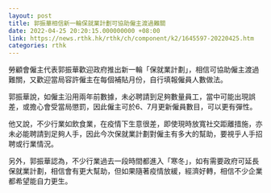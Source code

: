 ```yaml
---
layout: post
title: 郭振華相信新一輪保就業計劃可協助僱主渡過難關
date: 2022-04-25 20:20:15.000000000 +08:00
link: https://news.rthk.hk/rthk/ch/component/k2/1645597-20220425.htm
categories: rthk
---
```


勞顧會僱主代表郭振華歡迎政府推出新一輪「保就業計劃」，相信可協助僱主渡過難關，又歡迎當局容許僱主在每個補貼月份，自行填報僱員人數做法。

郭振華說，如僱主沿用兩年前數據，未必聘請到足夠數量員工，當中可能出現誤差，或擔心會受當局懲罰，因此僱主可於6、7月更新僱員數目，可以更有彈性。

他又說，不少行業如飲食業，在疫情下生意很差，即使現時放寬社交距離措施，亦未必能聘請到足夠人手，因此今次保就業計劃對僱主有多大的幫助，要視乎人手招聘或行業情況。

另外，郭振華認為，不少行業過去一段時間都進入「寒冬」，如有需要政府可延長保就業計劃，相信會有更大幫助，但如果隨著疫情放緩，經濟好轉，相信不少企業都希望能自力更生。
